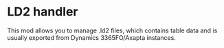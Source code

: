 # LD2 handler

This mod allows you to manage .ld2 files, which contains table data and is usually exported from Dynamics 3365FO/Axapta instances.
